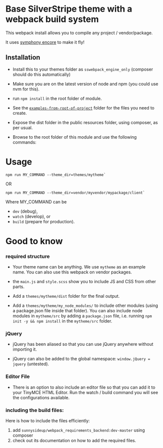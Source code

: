 # Base SilverStripe theme with a webpack build system

This webpack install allows you to compile any project / vendor/package.

It uses [symphony encore](https://www.npmjs.com/package/@symfony/webpack-encore) to make it fly!

## Installation

 - Install this to your themes folder as `sswebpack_engine_only` (composer should do this automatically)

 - Make sure you are on the latest version of node and npm (you could use nvm for this). 

 - run `npm install` in the root folder of module.

 - See the [`examples-from-root-of-project`](https://github.com/sunnysideup/silverstripe-sswebpack_engine_only/blob/master/examples-from-root-of-project) folder for the files you need to create.

 - Expose the dist folder in the public resources folder, using composer, as per usual.

 - Browse to the root folder of this module and use the following commands:

# Usage
```
npm run MY_COMMAND --theme_dir=themes/mytheme`
```
OR
```
npm run MY_COMMAND --theme_dir=vendor/myvendor/mypackage/client`
```
Where MY_COMMAND can be
 - `dev` (debug),
 - `watch` (develop), or
 - `build` (prepare for production).



# Good to know

### required structure

 - Your theme name can be anything.  We use `mytheme` as an example name.  You can also use this webpack on vendor packages.

 - the `main.js` and `style.scss` show you to include JS and CSS from other parts.

 - Add a `themes/mytheme/dist` folder for the final output.

 - Add a `themes/mytheme/my_node_modules/` to include other modules (using a package.json file inside that folder).
   You can also include node modules in `mytheme/src` by adding a `package.json` file, i.e.
   running `npm init -y && npm install` in the `mytheme/src` folder.

### jQuery

- jQuery has been aliased so that you can use jQuery anywhere without importing it.

- jQuery can also be added to the global namespace: `window.jQuery = jquery` (untested).

### Editor File

- There is an option to also include an editor file so that you can add it to your TinyMCE HTML Editor.
  Run the watch / build command you will see the configurations available.


### including the build files:

Here is how to include the files efficiently:

1. add `sunnysideup/webpack_requirements_backend:dev-master` using composer
2. check out its documentation on how to add the required files. 

